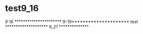 # test9_16
9 16 **********************
9-19*********************
test ********************
9_21 **************